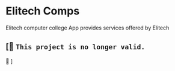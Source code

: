 # Elitech Comps
Elitech computer college App provides services offered by Elitech


## \[🚧 `This project is no longer valid.` 
🚧 \]
